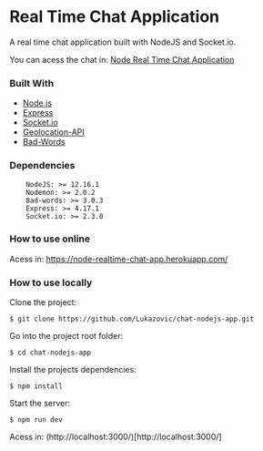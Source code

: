 # Real Time Chat Application

A real time chat application built with NodeJS and Socket.io.

You can acess the chat in: [Node Real Time Chat Application](https://node-realtime-chat-app.herokuapp.com/)

### Built With

- [Node.js](https://nodejs.org/en/)
- [Express](https://expressjs.com/)
- [Socket.io](https://socket.io/)
- [Geolocation-API](https://developer.mozilla.org/en-US/docs/Web/API/Geolocation_API)
- [Bad-Words](https://www.npmjs.com/package/bad-words)

### Dependencies
```
    NodeJS: >= 12.16.1
    Nodemon: >= 2.0.2
    Bad-words: >= 3.0.3
    Express: >= 4.17.1
    Socket.io: >= 2.3.0
```

### How to use online

Acess in: https://node-realtime-chat-app.herokuapp.com/

### How to use locally

Clone the project:
```
$ git clone https://github.com/Lukazovic/chat-nodejs-app.git
```

Go into the project root folder:
```
$ cd chat-nodejs-app
```

Install the projects dependencies:
```
$ npm install
```

Start the server:
```
$ npm run dev
```

Acess in: (http://localhost:3000/)[http://localhost:3000/]
